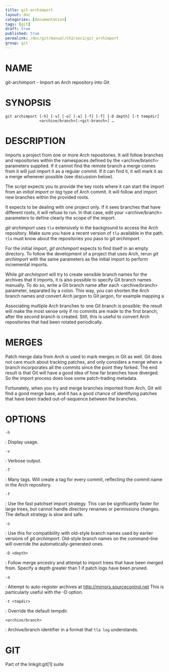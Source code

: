 ```yaml
---
title: git-archimport
layout: doc
categories: [documentation]
tags: [git]
draft: true
published: true
permalink: /doc/git/manual/ch2/sec1/git_archimport
group: git
---
```


NAME
====

git-archimport - Import an Arch repository into Git

SYNOPSIS
========

    git archimport [-h] [-v] [-o] [-a] [-f] [-T] [-D depth] [-t tempdir]
                   <archive/branch>[:<git-branch>] …

DESCRIPTION
===========

Imports a project from one or more Arch repositories. It will follow branches and repositories within the namespaces defined by the &lt;archive/branch&gt; parameters supplied. If it cannot find the remote branch a merge comes from it will just import it as a regular commit. If it can find it, it will mark it as a merge whenever possible (see discussion below).

The script expects you to provide the key roots where it can start the import from an *initial import* or *tag* type of Arch commit. It will follow and import new branches within the provided roots.

It expects to be dealing with one project only. If it sees branches that have different roots, it will refuse to run. In that case, edit your &lt;archive/branch&gt; parameters to define clearly the scope of the import.

*git archimport* uses `tla` extensively in the background to access the Arch repository. Make sure you have a recent version of `tla` available in the path. `tla` must know about the repositories you pass to *git archimport*.

For the initial import, *git archimport* expects to find itself in an empty directory. To follow the development of a project that uses Arch, rerun *git archimport* with the same parameters as the initial import to perform incremental imports.

While *git archimport* will try to create sensible branch names for the archives that it imports, it is also possible to specify Git branch names manually. To do so, write a Git branch name after each &lt;archive/branch&gt; parameter, separated by a colon. This way, you can shorten the Arch branch names and convert Arch jargon to Git jargon, for example mapping a

Associating multiple Arch branches to one Git branch is possible; the result will make the most sense only if no commits are made to the first branch, after the second branch is created. Still, this is useful to convert Arch repositories that had been rotated periodically.

MERGES
======

Patch merge data from Arch is used to mark merges in Git as well. Git does not care much about tracking patches, and only considers a merge when a branch incorporates all the commits since the point they forked. The end result is that Git will have a good idea of how far branches have diverged. So the import process does lose some patch-trading metadata.

Fortunately, when you try and merge branches imported from Arch, Git will find a good merge base, and it has a good chance of identifying patches that have been traded out-of-sequence between the branches.

OPTIONS
=======

`-h`

:   Display usage.

`-v`

:   Verbose output.

`-T`

:   Many tags. Will create a tag for every commit, reflecting the commit name in the Arch repository.

`-f`

:   Use the fast patchset import strategy. This can be significantly faster for large trees, but cannot handle directory renames or permissions changes. The default strategy is slow and safe.

`-o`

:   Use this for compatibility with old-style branch names used by earlier versions of *git archimport*. Old-style branch names on the command-line will override the automatically-generated ones.

`-D <depth>`

:   Follow merge ancestry and attempt to import trees that have been merged from. Specify a depth greater than 1 if patch logs have been pruned.

`-a`

:   Attempt to auto-register archives at <http://mirrors.sourcecontrol.net> This is particularly useful with the -D option.

`-t <tmpdir>`

:   Override the default tempdir.

`<archive/branch>`

:   Archive/branch identifier in a format that `tla log` understands.

GIT
===

Part of the linkgit:git\[1\] suite
